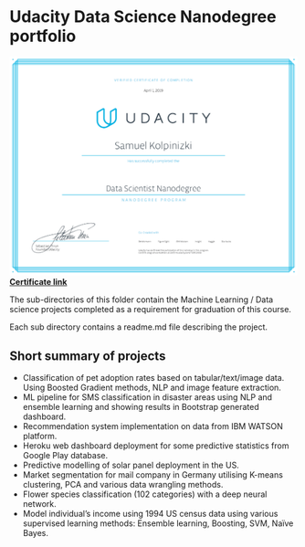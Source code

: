 # Udacity Data Science Nanodegree portfolio

![](Udacity-certificate.bmp)[**Certificate link**](https://graduation.udacity.com/confirm/TU9CUN54)


The sub-directories of this folder contain the Machine Learning / Data science projects completed as a requirement for graduation of this course.

Each sub directory contains a readme.md file describing the project.

## Short summary of projects
* Classification of pet adoption rates based on tabular/text/image data. 
Using Boosted Gradient methods, NLP and image feature extraction.
* ML pipeline for SMS classification in disaster areas using NLP and ensemble learning and showing results in Bootstrap generated dashboard.
* Recommendation system implementation on data from IBM WATSON platform. 
* Heroku web dashboard deployment for some predictive statistics from Google Play database. 
* Predictive modelling of solar panel deployment in the US. 
* Market segmentation for mail company in Germany utilising K-means clustering, PCA and various data wrangling methods. 
* Flower species classification (102 categories) with a deep neural network. 
* Model individual’s income using 1994 US census data using various supervised learning methods: Ensemble learning, Boosting, SVM, Naïve Bayes.



